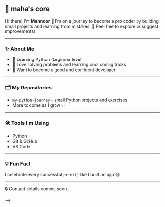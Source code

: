 ## 🌸 maha's core

Hi there! I'm **Mahnoor** 👋
I'm on a journey to become a pro coder by building small projects and learning from mistakes.
📘 Feel free to explore or suggest improvements!

---

### ✨ About Me
- 🐍 Learning Python (beginner level)
- 💓 Love solving problems and learning cool coding tricks
- 🚀 Want to become a good and confident developer

---

### 🗂️ My Repositories
- `my-python-journey` – small Python projects and exercises
- More to come as I grow ✨

---

### 🛠️ Tools I'm Using
- Python
- Git & GitHub
- VS Code

---

### 💡 Fun Fact
I celebrate every successful `print()` like I built an app 😄

---

🔒 Contact details coming soon...

-->
